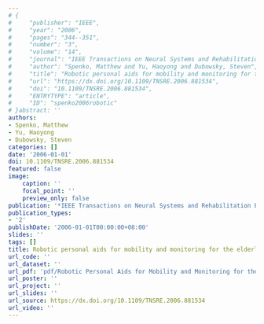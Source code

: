 ```yaml
---
# {
#     "publisher": "IEEE",
#     "year": "2006",
#     "pages": "344--351",
#     "number": "3",
#     "volume": "14",
#     "journal": "IEEE Transactions on Neural Systems and Rehabilitation Engineering",
#     "author": "Spenko, Matthew and Yu, Haoyong and Dubowsky, Steven",
#     "title": "Robotic personal aids for mobility and monitoring for the elderly",
#     "url": "https://dx.doi.org/10.1109/TNSRE.2006.881534",
#     "doi": "10.1109/TNSRE.2006.881534",
#     "ENTRYTYPE": "article",
#     "ID": "spenko2006robotic"
# }abstract: ''
authors:
- Spenko, Matthew
- Yu, Haoyong
- Dubowsky, Steven
categories: []
date: '2006-01-01'
doi: 10.1109/TNSRE.2006.881534
featured: false
image:
    caption: ''
    focal_point: ''
    preview_only: false
publication: '*IEEE Transactions on Neural Systems and Rehabilitation Engineering*'
publication_types:
- '2'
publishDate: '2006-01-01T00:00:00+08:00'
slides: ''
tags: []
title: Robotic personal aids for mobility and monitoring for the elderly
url_code: ''
url_dataset: ''
url_pdf: 'pdf/Robotic Personal Aids for Mobility and Monitoring for the Elderly.pdf'
url_poster: ''
url_project: ''
url_slides: ''
url_source: https://dx.doi.org/10.1109/TNSRE.2006.881534
url_video: ''
---
```

